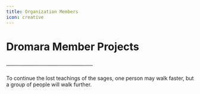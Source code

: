 ```yaml
---
title: Organization Members
icon: creative
---
```


# Dromara Member Projects

<div>
    <div class="com-box-f s-width">
        <div class="com-box com-box-you">
            <a href="https://gitee.com/dromara/TLog" target="_blank">
                <img :src="$withBase('/images/dromara/tlog.png')" msg="A lightweight distributed log labeling and tracking tool that can be integrated in 10 minutes, automatically tagging logs to complete microservice link tracking">
            </a>
            <a href="https://gitee.com/dromara/liteFlow" target="_blank">
                <img :src="$withBase('/images/dromara/liteflow.png')" msg="Lightweight, fast, stable, orchestrable component-based process engine">
            </a>
            <a href="https://hutool.cn/" target="_blank">
                <img :src="$withBase('/images/dromara/hutool.jpg')" msg="🍬 A small and complete Java utility library that gives Java the elegance of functional languages and makes the Java language 'sweet'.">
            </a>
            <a href="https://sa-token.dev33.cn/" target="_blank">
                <img :src="$withBase('/images/dromara/sa-token.png')" msg="A lightweight Java permission authentication framework that makes authentication simple and elegant!">
            </a>
            <a href="https://gitee.com/dromara/hmily" target="_blank">
                <img :src="$withBase('/images/dromara/hmily.png')" msg="High-performance one-stop distributed transaction solution.">
            </a>
            <a href="https://gitee.com/dromara/Raincat" target="_blank">
                <img :src="$withBase('/images/dromara/raincat.png')" msg="Strong consistency distributed transaction solution.">
            </a>
            <a href="https://gitee.com/dromara/myth" target="_blank">
                <img :src="$withBase('/images/dromara/myth.png')" msg="Reliable message distributed transaction solution.">
            </a>
            <a href="https://cubic.jiagoujishu.com/" target="_blank">
                <img :src="$withBase('/images/dromara/cubic.png')" msg="One-stop problem location platform that integrates application in a non-invasive agent way, fully integrates arthas functional modules, and is committed to application-level monitoring to help developers quickly locate problems">
            </a>
            <a href="https://maxkey.top/" target="_blank">
                <img :src="$withBase('/images/dromara/maxkey.png')" msg="Industry-leading identity management and authentication product">
            </a>
            <a href="http://forest.dtflyx.com/" target="_blank">
                <img :src="$withBase('/images/dromara/forest-logo.png')" msg="Forest can help you write Java HTTP clients in a simpler way" nf>
            </a>
            <a href="https://jpom.top/" target="_blank">
                <img :src="$withBase('/images/dromara/jpom.png')" msg="A simple and lightweight low-invasion online build, automatic deployment, daily operation and maintenance, project monitoring software">
            </a>
            <a href="https://su.usthe.com/" target="_blank">
                <img :src="$withBase('/images/dromara/sureness.png')" msg="High-performance authentication and authorization framework for REST API">
            </a>
            <a href="https://easy-es.cn/" target="_blank">
                <img :src="$withBase('/images/dromara/easy-es2.png')" msg="🚀 Foolproof ElasticSearch search engine ORM framework">
            </a>
            <a href="https://gitee.com/dromara/northstar" target="_blank">
                <img :src="$withBase('/images/dromara/northstar_logo.png')" msg="Northstar quantitative trading platform">
            </a>
            <a href="https://dromara.gitee.io/fast-request/" target="_blank">
                <img :src="$withBase('/images/dromara/fast-request.gif')" msg="Idea version of Postman, born to simplify API debugging">
            </a>
            <a href="https://www.jeesuite.com/" target="_blank">
                <img :src="$withBase('/images/dromara/mendmix.png')" msg="Open source distributed cloud native architecture one-stop solution">
            </a>
            <a href="https://gitee.com/dromara/koalas-rpc" target="_blank">
                <img :src="$withBase('/images/dromara/koalas-rpc2.png')" msg="Enterprise production-level highly available and scalable RPC framework with 10 billion daily PV.">
            </a>
            <a href="https://async.sizegang.cn/" target="_blank">
                <img :src="$withBase('/images/dromara/gobrs-async.png')" msg="🔥 Asynchronous task dynamic orchestration framework with extremely simple configuration and powerful functions">
            </a>
            <a href="https://dynamictp.cn/" target="_blank">
                <img :src="$withBase('/images/dromara/dynamic-tp.png')" msg="🔥🔥🔥 Lightweight dynamic monitorable thread pool based on configuration center">
            </a>
            <a href="https://www.x-easypdf.cn" target="_blank">
                <img :src="$withBase('/images/dromara/x-easypdf.png')" msg="A framework for building pdf like building blocks (based on pdfbox)">
            </a>
            <a href="http://dromara.gitee.io/image-combiner" target="_blank">
                <img :src="$withBase('/images/dromara/image-combiner.png')" msg="A tool specifically for image composition, without complex functions, simple and practical, yet powerful">
            </a>
            <a href="https://www.herodotus.cn/" target="_blank">
				<img :src="$withBase('/images/dromara/dante-cloud2.png')" msg="Dante-Cloud is an enterprise-level microservice architecture and service capability development platform.">
            </a>
            <a href="https://www.mtruning.club/" target="_blank">
				<img :src="$withBase('/images/dromara/go-view.png')" msg="GoView is an efficient drag-and-drop low-code data visualization development platform.">
            </a>
						<a href="https://tangyh.top/" target="_blank">
							<img :src="$withBase('/images/dromara/lamp-cloud.png')"
								msg="Microservice mid-platform rapid development platform, supporting tenant (SaaS) mode and non-tenant mode">
						</a>
						<a href="https://www.redisfront.com/" target="_blank">
							<img :src="$withBase('/images/dromara/redis-front.png')"
								msg="RedisFront is an open source free cross-platform Redis desktop client tool that supports single machine mode, cluster mode, sentinel mode and SSH tunnel connection, and can easily manage Redis cache data.">
						</a>
						<a href="https://www.yuque.com/u34495/mivcfg" target="_blank">
							<img :src="$withBase('/images/dromara/electron-egg.png')"
								msg="An easy-to-use, cross-platform, enterprise-level desktop software development framework">
						</a>
						<a href="https://gitee.com/dromara/open-capacity-platform" target="_blank">
							<img :src="$withBase('/images/dromara/open-capacity-platform.jpg')"
								msg="Abbreviated as ocp, it is an enterprise-level microservice framework based on Spring Cloud (user permission management, configuration center management, application management, ....)">
						</a>
						<a href="http://easy-trans.fhs-opensource.top/" target="_blank">
							<img :src="$withBase('/images/dromara/easy_trans.png')"
								msg="Easy-Trans - One annotation to complete data translation, reducing 30% SQL code">
						</a>
						<a href="https://gitee.com/dromara/neutrino-proxy" target="_blank">
							<img :src="$withBase('/images/dromara/neutrino-proxy.svg')"
								msg="An open-source intranet penetration tool based on Netty.">
						</a>
						<a href="https://chatgpt.cn.obiscr.com/" target="_blank">
							<img :src="$withBase('/images/dromara/chatgpt.png')"
								msg="A plugin that supports running ChatGPT on JetBrains series IDEs.">
						</a>
						<a href="https://gitee.com/dromara/zyplayer-doc" target="_blank">
							<img :src="$withBase('/images/dromara/zyplayer-doc.png')"
								msg="zyplayer-doc is a WIKI document management tool suitable for teams and individuals, and also includes database documents and API interface documents.">
						</a>
						<a href="https://gitee.com/dromara/payment-spring-boot" target="_blank">
							<img :src="$withBase('/images/dromara/payment-spring-boot.png')"
								msg="The most comprehensive and best WeChat Pay V3 Spring Boot component.">
						</a>
						<a href="https://www.j2eefast.com/" target="_blank">
							<img :src="$withBase('/images/dromara/j2eefast.png')"
								msg="J2eeFAST is committed to Java EE enterprise-level rapid development platform for small and medium enterprises, we are permanently open source!">
						</a>
						<a href="https://gitee.com/dromara/data-compare" target="_blank">
							<img :src="$withBase('/images/dromara/dataCompare.png')"
								msg="Database comparison tool: hive table data comparison, mysql, Doris data comparison, automatic configuration for data comparison, avoiding frequent SQL writing, Low-Code platform">
						</a>
						<a href="https://gitee.com/dromara/open-giteye-api" target="_blank">
							<img :src="$withBase('/images/dromara/open-giteye-api.svg')"
								msg="giteye.net is a data chart service tool site designed for open source authors, providing data chart services including Star trend charts, contributor lists, Gitee index, etc.">
						</a>
						<a href="https://gitee.com/dromara/RuoYi-Vue-Plus" target="_blank">
							<img :src="$withBase('/images/dromara/RuoYi-Vue-Plus.png')"
								msg="Backend management system rewritten all functions of RuoYi-Vue, integrated Sa-Token + Mybatis-Plus + Jackson + Xxl-Job + SpringDoc + Hutool + OSS, regularly synchronized">
						</a>
						<a href="https://gitee.com/dromara/RuoYi-Cloud-Plus" target="_blank">
							<img :src="$withBase('/images/dromara/RuoYi-Cloud-Plus.png')"
								msg="Microservice management system rewritten all functions of RuoYi-Cloud, integrated SpringCloudAlibaba Dubbo3.0 Sa-Token Mybatis-Plus MQ OSS ES Xxl-Job Docker, comprehensive upgrade, regularly synchronized">
						</a>
						<a href="https://gitee.com/dromara/stream-query" target="_blank">
							<img :src="$withBase('/images/dromara/stream-query.png')"
								msg="Allows a completely Mapper-free mybatis-plus experience! Encapsulates stream and lambda operations for data return processing.">
						</a>
						<a href="https://wind.kim/" target="_blank">
							<img :src="$withBase('/images/dromara/sms4j.png')"
								msg="SMS aggregation tool that makes sending SMS simpler.">
						</a>
						<a href="https://cloudeon.top/" target="_blank">
							<img :src="$withBase('/images/dromara/cloudeon.png')"
								msg="Simplify operation and maintenance management of big data clusters on kubernetes">
						</a>
						<a href="https://github.com/dromara/hodor" target="_blank">
							<img :src="$withBase('/images/dromara/hodor.png')"
								msg="Hodor is a distributed task scheduling system focused on task orchestration and high availability.">
						</a>
						<a href="http://nsrule.com/" target="_blank">
							<img :src="$withBase('/images/dromara/test-hub.png')"
								msg="Process orchestration, plugin-driven, testing infinite possibilities">
						</a>
						<a href="https://gitee.com/dromara/disjob" target="_blank">
							<img :src="$withBase('/images/dromara/disjob-2.png')"
								msg="Disjob is a distributed task scheduling framework">
						</a>
						<a href="https://gitee.com/dromara/binlog4j" target="_blank">
							<img :src="$withBase('/images/dromara/Binlog4j.png')"
								msg="Lightweight Mysql Binlog client, providing crash recovery, high availability cluster and other features">
						</a>
						<a href="https://gitee.com/dromara/yft-design" target="_blank">
							<img :src="$withBase('/images/dromara/yft-design.png')"
								msg="Open source version of Chuangkit based on Canvas, supports exporting json, svg, image files.">
						</a>
						<a href="https://gitee.com/dromara/x-file-storage" target="_blank">
							<img :src="$withBase('/images/dromara/x-file-storage.svg')"
								msg="In SpringBoot, store files to local, Alibaba Cloud OSS, Tencent Cloud COS, Qiniu Cloud Kodo, etc. in a simple way">
						</a>
						<a href="https://wemq.nicholasld.cn/" target="_blank">
							<img :src="$withBase('/images/dromara/wemq.png')"
								msg="Open source, high-performance, secure, powerful IoT debugging and management solution.">
						</a>
						<a href="https://gitee.com/dromara/mayfly-go" target="_blank">
							<img :src="$withBase('/images/dromara/mayfly-go.png')"
								msg="Web version linux (terminal [terminal playback] file script process scheduled task), database (mysql postgres), redis (standalone sentinel cluster), mongo unified management operation platform">
						</a>
						<a href="https://akali.yomahub.com/" target="_blank">
							<img :src="$withBase('/images/dromara/akali.png')"
								msg="Akali, a lightweight localized hotspot detection/degradation framework that can be integrated and used in 10 seconds! A tool for high traffic">
						</a>
						<a href="https://gitee.com/dromara/dbswitch" target="_blank">
							<img :src="$withBase('/images/dromara/dbswitch.png')"
								msg="Heterogeneous database migration and synchronization (moving) tool.">
						</a>
						<a href="https://gitee.com/dromara/easyAi" target="_blank">
							<img :src="$withBase('/images/dromara/easyAI.png')"
								msg="Java foolproof AI framework.">
						</a>
						<a href="https://gitee.com/dromara/mybatis-plus-ext" target="_blank">
							<img :src="$withBase('/images/dromara/mybatis-plus-ext.png')"
								msg="Enhanced extension package for mybatis-plus framework.">
						</a>
						<a href="https://gitee.com/dromara/dax-pay" target="_blank">
							<img :src="$withBase('/images/dromara/dax-pay.png')"
								msg="Free open source payment gateway.">
						</a>
						<a href="https://gitee.com/dromara/sayOrder" target="_blank">
							<img :src="$withBase('/images/dromara/sayorder.png')"
								msg="JAVA high-performance, low-cost, lightweight intelligent customer service based on easyAi engine.">
						</a>
						<a href="https://gitee.com/dromara/mybatis-jpa-extra" target="_blank">
							<img :src="$withBase('/images/dromara/mybatis-jpa-extra.png')"
								msg="Extend MyBatis JPA support, simplify CUID operations, enhance SELECT pagination queries">
						</a>
						<a href="https://newcar.js.org/zh/" target="_blank">
							<img :src="$withBase('/images/dromara/newcar.png')"
								msg="Modern animation engine">
						</a>
						<a href="http://warm-flow.cn" target="_blank">
							<img :src="$withBase('/images/dromara/warm-flow.png')"
								msg="Domestically developed workflow with simple characteristics (only 6 tables) but not simple, complete with five organs, independent components, scalable, can meet small and medium-sized projects.">
						</a>
						<a href="https://gitee.com/dromara/dy-java" target="_blank">
							<img :src="$withBase('/images/dromara/dy-java.png')"
								msg="DyJava is a powerful Douyin Java development toolkit">
						</a>
						<a href="https://gitee.com/dromara/MilvusPlus" target="_blank">
							<img :src="$withBase('/images/dromara/MilvusPlus.jpg')"
								msg="MilvusPlus (MP for short) is an operation tool for Milvus, designed to simplify interaction with Milvus vector database, providing developers with intuitive APIs similar to MyBatis-Plus annotation and method call styles to improve efficiency.">
						</a>
						<a href="http://www.easy-query.com/easy-query-doc/" target="_blank">
							<img :src="$withBase('/images/dromara/easy-query.png')"
								msg="The only ORM under Java that supports both strongly typed object relationship queries and strongly typed SQL syntax queries, with object model filtering, implicit subqueries, implicit joins, explicit subqueries, explicit joins, supporting Java/Kotlin">
						</a>
        </div>
        <div style="height: 10px; clear: both;"></div>
        <p>
            To continue the lost teachings of the sages, one person may walk faster, but a group of people will walk further.
        </p>
    </div>
    <div style="height: 60px;"></div>
</div>
